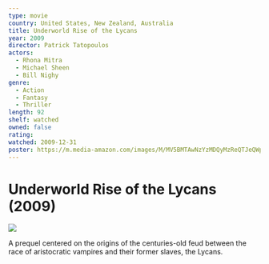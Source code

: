 ```yaml
---
type: movie
country: United States, New Zealand, Australia
title: Underworld Rise of the Lycans
year: 2009
director: Patrick Tatopoulos
actors:
  - Rhona Mitra
  - Michael Sheen
  - Bill Nighy
genre:
  - Action
  - Fantasy
  - Thriller
length: 92
shelf: watched
owned: false
rating:
watched: 2009-12-31
poster: https://m.media-amazon.com/images/M/MV5BMTAwNzYzMDQyMzReQTJeQWpwZ15BbWU3MDMyNDA0MjI@._V1_SX300.jpg
---
```


# Underworld Rise of the Lycans (2009)

![](https://m.media-amazon.com/images/M/MV5BMTAwNzYzMDQyMzReQTJeQWpwZ15BbWU3MDMyNDA0MjI@._V1_SX300.jpg)

A prequel centered on the origins of the centuries-old feud between the race of aristocratic vampires and their former slaves, the Lycans.